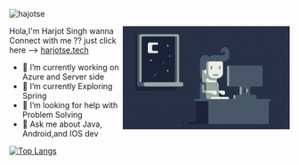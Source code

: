 

<p align="left"> <img src="https://komarev.com/ghpvc/?username=saumya1singh&label=Profile%20views&color=0e75b6&style=flat" alt="hajotse" /> </p>

<img alt="Night Coding" src="https://raw.githubusercontent.com/AVS1508/AVS1508/master/assets/Night-Coding.gif" align="right"/>

Hola,I'm Harjot Singh 
wanna Connect with me ?? just click here --> [harjotse.tech](http://harjotse.tech/)
- 🔭 I’m currently working on Azure and Server side
- 🌱 I’m currently Exploring Spring 
- 🤔 I’m looking for help with Problem Solving 
- 💬 Ask me about Java, Android,and IOS dev


[![Top Langs](https://github-readme-stats.vercel.app/api/top-langs/?username=harjotse&layout=compact&theme=java-dark)](https://github.com/harjotse/github-readme-stats)

